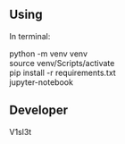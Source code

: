 ## Using

In terminal:

python -m venv venv  
source venv/Scripts/activate  
pip install -r requirements.txt  
jupyter-notebook  

## Developer ##
V1sl3t
